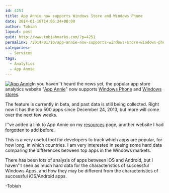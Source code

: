 ```yaml
---
id: 4251
title: App Annie now supports Windows Store and Windows Phone
date: 2014-01-10T14:06:24+00:00
author: Tobiah
layout: post
guid: http://www.tobiahmarks.com/?p=4251
permalink: /2014/01/10/app-annie-now-supports-windows-store-windows-phone/
categories:
  - Services
tags:
  - Analytics
  - App Annie
---
```

[<img class="alignright size-full wp-image-4261" alt="App Annie" src="/assets/2014/01/AppAnnie.jpg?resize=200%2C200" width="200" height="200" srcset="/assets/2014/01/AppAnnie.jpg?w=200 200w, /assets/2014/01/AppAnnie.jpg?resize=150%2C150 150w" sizes="(max-width: 200px) 100vw, 200px" data-recalc-dims="1" />](http://www.appannie.com)In you haven''t heard the news yet, the popular app store analytics website "<a title="App Annie" href="http://www.appannie.com" target="_blank">App Annie</a>" now supports <a title="Windows Phone App Annie" href="http://www.appannie.com/apps/windows-phone/top/united-states/" target="_blank">Windows Phone</a> and <a title="Windows Store App Annie" href="http://www.appannie.com/apps/windows-store/top/united-states/?device=x86" target="_blank">Windows stores</a>.

The feature is currently in beta, and past data is still being collected. Right now it has the top 500 apps since December 24, 2013, but more will come over the next few weeks.

I''ve added a link to App Annie on my [resources](http://www.tobiahmarks.com/resources/ "Resources for Game and App Developers") page, another website I had forgotten to add before.

This is a very useful tool for developers to track which apps are popular, for how long, in which countries. I am very interested in seeing some hard data comparing the differences between top apps in the Windows markets.

There has been lots of analysis of apps between iOS and Android, but I haven''t seen as much hard data for the characteristics of successful Windows Apps, and how they may be different from the characteristics of successful iOS/Android apps.

-Tobiah